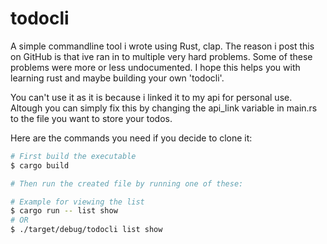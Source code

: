 # todocli

A simple commandline tool i wrote using Rust, clap.
The reason i post this on GitHub is that ive ran in to multiple very hard problems. Some of these problems were more or less undocumented.
I hope this helps you with learning rust and maybe building your own 'todocli'.

You can't use it as it is because i linked it to my api for personal use. Altough you can simply fix this by changing the api_link
variable in main.rs to the file you want to store your todos.

Here are the commands you need if you decide to clone it:

```bash
# First build the executable
$ cargo build

# Then run the created file by running one of these:

# Example for viewing the list
$ cargo run -- list show 
# OR
$ ./target/debug/todocli list show
```
